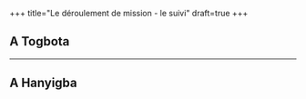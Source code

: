 +++
title="Le déroulement de mission - le suivi"
draft=true
+++


## A Togbota ##






----------
## A Hanyigba ##
